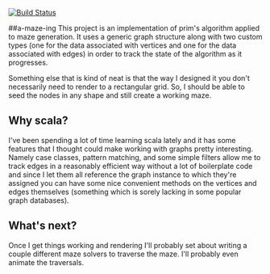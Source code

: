 [![Build Status](https://travis-ci.org/RutledgePaulV/a-maze-ing.svg)](https://travis-ci.org/RutledgePaulV/a-maze-ing)

##a-maze-ing
This project is an implementation of prim's algorithm applied to maze generation. It uses a generic graph
structure along with two custom types (one for the data associated with vertices and one for the data 
associated with edges) in order to track the state of the algorithm as it progresses.

Something else that is kind of neat is that the way I designed it you don't necessarily need to render to
a rectangular grid. So, I should be able to seed the nodes in any shape and still create a working maze.


## Why scala?
I've been spending a lot of time learning scala lately and it has some features that I thought could make 
working with graphs pretty interesting. Namely case classes, pattern matching, and some simple filters allow 
me to track edges in a reasonably efficient way without a lot of boilerplate code and since I let them all 
reference the graph instance to which they're assigned you can have some nice convenient methods on the vertices
and edges themselves (something which is sorely lacking in some popular graph databases).


## What's next?
Once I get things working and rendering I'll probably set about writing a couple different maze solvers to traverse
the maze. I'll probably even animate the traversals.